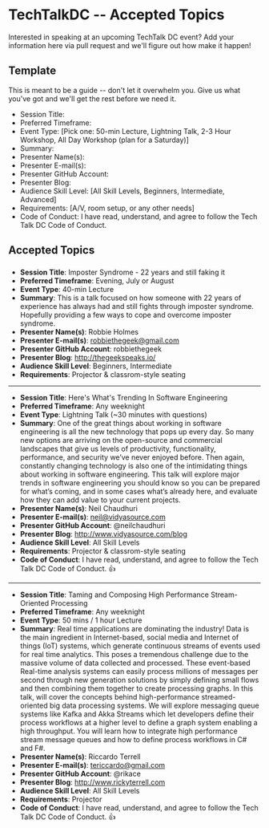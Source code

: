 # TechTalkDC -- Accepted Topics
Interested in speaking at an upcoming TechTalk DC event? Add your information here via pull request and we'll figure out how make it happen!

## Template
This is meant to be a guide -- don't let it overwhelm you. Give us what you've got and we'll get the rest before we need it.

* Session Title:
* Preferred Timeframe:
* Event Type: [Pick one: 50-min Lecture, Lightning Talk, 2-3 Hour Workshop, All Day Workshop (plan for a Saturday)]
* Summary:
* Presenter Name(s):
* Presenter E-mail(s):
* Presenter GitHub Account:
* Presenter Blog:
* Audience Skill Level: [All Skill Levels, Beginners, Intermediate, Advanced]
* Requirements: [A/V, room setup, or any other needs]
* Code of Conduct: I have read, understand, and agree to follow the Tech Talk DC Code of Conduct.


## Accepted Topics

###
 
* **Session Title**: Imposter Syndrome - 22 years and still faking it
* **Preferred Timeframe**:  Evening, July or August 
* **Event Type**: 40-min Lecture
* **Summary**: This is a talk focused on how someone with 22 years of experience has always had and still fights through imposter syndrome. Hopefully providing a few ways to cope and overcome imposter syndrome.
* **Presenter Name(s)**: Robbie Holmes
* **Presenter E-mail(s)**: robbiethegeek@gmail.com
* **Presenter GitHub Account**: robbiethegeek
* **Presenter Blog**: http://thegeekspeaks.io/
* **Audience Skill Level**: Beginners, Intermediate
* **Requirements**: Projector & classrom-style seating
 
------------------------------
 
* **Session Title**: Here's What's Trending In Software Engineering
* **Preferred Timeframe**: Any weeknight
* **Event Type**: Lightning Talk (~30 minutes with questions)
* **Summary**: One of the great things about working in software engineering is all the new technology that pops up every day. So many new options are arriving on the open-source and commercial landscapes that give us levels of productivity, functionality, performance, and security we’ve never enjoyed before. Then again, constantly changing technology is also one of the intimidating things about working in software engineering. This talk will explore major trends in software engineering you should know so you can be prepared for what’s coming, and in some cases what’s already here, and evaluate how they can add value to your current projects.
* **Presenter Name(s)**: Neil Chaudhuri
* **Presenter E-mail(s)**: neil@vidyasource.com
* **Presenter GitHub Account**: @neilchaudhuri
* **Presenter Blog**: http://www.vidyasource.com/blog
* **Audience Skill Level**: All Skill Levels
* **Requirements**: Projector & classrom-style seating
* **Code of Conduct**: I have read, understand, and agree to follow the Tech Talk DC Code of Conduct. 👍

------------------------------
 
* **Session Title**: Taming and Composing High Performance Stream-Oriented Processing
* **Preferred Timeframe**: Any weeknight
* **Event Type**: 50 mins / 1 hour Lecture
* **Summary**: Real time applications are dominating the industry! Data is the main ingredient in Internet-based, social media and Internet of things (IoT) systems, which generate continuous streams of events used for real time analytics. This poses a tremendous challenge due to the massive volume of data collected and processed. These event-based Real-time analysis systems can easily process millions of messages per second through new generation solutions by simply defining small flows and then combining them together to create processing graphs. In this talk, will cover the concepts behind high-performance streamed-oriented big data processing systems. We will explore messaging queue systems like Kafka and Akka Streams which let developers define their process workflows at a higher level to define a graph system enabling a high throughput. You will learn how to integrate high performance stream message queues and how to define process workflows in C# and F#.
* **Presenter Name(s)**: Riccardo Terrell
* **Presenter E-mail(s)**: tericcardo@gmail.com
* **Presenter GitHub Account**: @rikace
* **Presenter Blog**: http://www.rickyterrell.com
* **Audience Skill Level**: All Skill Levels
* **Requirements**: Projector 
* **Code of Conduct**: I have read, understand, and agree to follow the Tech Talk DC Code of Conduct. 👍
